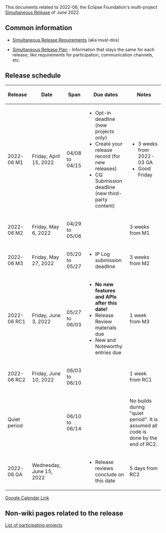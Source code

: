 This documents related to 2022-06, the Eclipse Foundation's
multi-project [Simultaneous Release](../Simultaneous_Release.md) of
June 2022.

## Common information

-   [Simultaneous Release
    Requirements](Simultaneous_Release_Requirements.md)
    (aka must-dos)

<!-- -->

-   [Simultaneous Release
    Plan](Simultaneous_Release_Plan.md) - Information
    that stays the same for each release, like requirements for
    participation, communication channels, etc.

## Release schedule

<table>
<thead>
<tr class="header">
<th><p>Release</p></th>
<th><p>Date</p></th>
<th><p>Span</p></th>
<th><p>Due dates</p></th>
<th><p>Notes</p></th>
</tr>
</thead>
<tbody>
<tr class="odd">
<td><p>2022-06 M1</p></td>
<td><p>Friday, April 15, 2022</p></td>
<td><p>04/08 to 04/15</p></td>
<td><ul>
<li>Opt-in deadline (new projects only)</li>
<li>Create your release record (for new releases)</li>
<li>CQ Submission deadline (new third-party content)</li>
</ul></td>
<td><ul>
<li>3 weeks from 2022-03 GA</li>
<li>Good Friday</li>
</ul></td>
</tr>
<tr class="even">
<td><p>2022-06 M2</p></td>
<td><p>Friday, May 6, 2022</p></td>
<td><p>04/29 to 05/06</p></td>
<td></td>
<td><p>3 weeks from M1</p></td>
</tr>
<tr class="odd">
<td><p>2022-06 M3</p></td>
<td><p>Friday, May 27, 2022</p></td>
<td><p>05/20 to 05/27</p></td>
<td><ul>
<li>IP Log submission deadline</li>
</ul></td>
<td><p>3 weeks from M2</p></td>
</tr>
<tr class="even">
<td><p>2022-06 RC1</p></td>
<td><p>Friday, June 3, 2022</p></td>
<td><p>05/27 to 06/03</p></td>
<td><ul>
<li><strong>No new features and APIs after this date!</strong></li>
<li>Release Review materials due</li>
<li>New and Noteworthy entries due</li>
</ul></td>
<td><p>1 week from M3</p></td>
</tr>
<tr class="odd">
<td><p>2022-06 RC2</p></td>
<td><p>Friday, June 10, 2022</p></td>
<td><p>06/03 to 06/10</p></td>
<td></td>
<td><p>1 week from RC1</p></td>
</tr>
<tr class="even">
<td><p>Quiet period</p></td>
<td></td>
<td><p>06/10 to 06/14</p></td>
<td></td>
<td><p>No builds during "quiet period". It is assumed all code is done
by the end of RC2.</p></td>
</tr>
<tr class="odd">
<td><p>2022-06 GA</p></td>
<td><p>Wednesday, June 15, 2022</p></td>
<td></td>
<td><ul>
<li>Release reviews conclude on this date</li>
</ul></td>
<td><p>5 days from RC2</p></td>
</tr>
</tbody>
</table>

<!-- googlecalendar width="600" height="400" title="Planning Council Calendar">gchs7nm4nvpm837469ddj9tjlk@group.calendar.google.com&dates=20220601%2F20220630</googlecalendar -->
[Google Calendar Link](https://calendar.google.com/calendar/embed?src=gchs7nm4nvpm837469ddj9tjlk@group.calendar.google.com&dates=20220601%2F20220630&hl=en&mode=AGENDA)

## Non-wiki pages related to the release

[List of participating
projects](http://www.eclipse.org/projects/releases/releases.php?release=2022-06)

